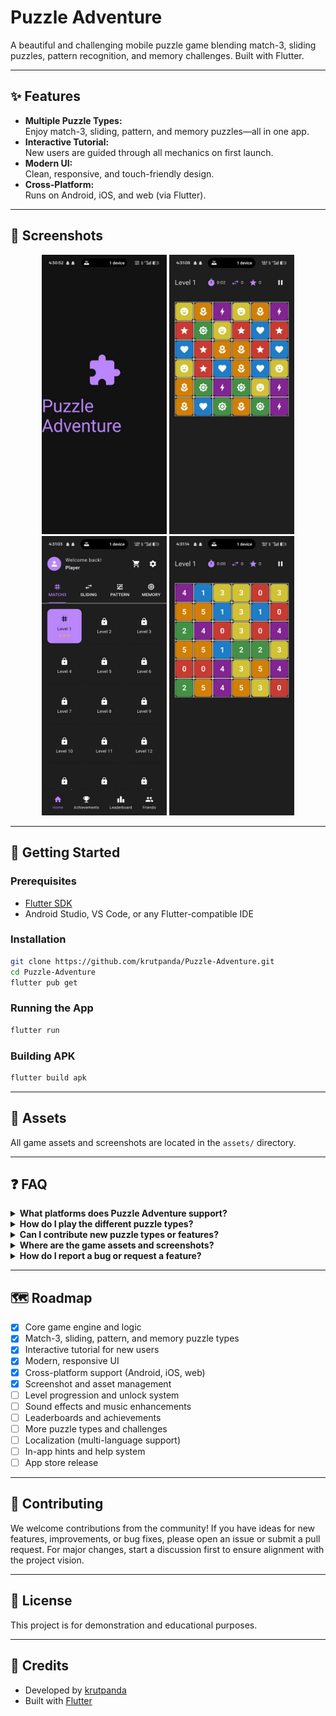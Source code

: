 # Puzzle Adventure

A beautiful and challenging mobile puzzle game blending match-3, sliding puzzles, pattern recognition, and memory challenges. Built with Flutter.

---

## ✨ Features

- **Multiple Puzzle Types:**  
  Enjoy match-3, sliding, pattern, and memory puzzles—all in one app.
- **Interactive Tutorial:**  
  New users are guided through all mechanics on first launch.
- **Modern UI:**  
  Clean, responsive, and touch-friendly design.
- **Cross-Platform:**  
  Runs on Android, iOS, and web (via Flutter).

---

## 📸 Screenshots

<p align="center">
  <img src="assets/screenshots/Screenshot1.png" width="200"/>
  <img src="assets/screenshots/Screenshot2.png" width="200"/>
  <img src="assets/screenshots/Screenshot3.png" width="200"/>
  <img src="assets/screenshots/Screenshot4.png" width="200"/>
</p>

---

## 🚀 Getting Started

### Prerequisites

- [Flutter SDK](https://flutter.dev/docs/get-started/install)
- Android Studio, VS Code, or any Flutter-compatible IDE

### Installation

```sh
git clone https://github.com/krutpanda/Puzzle-Adventure.git
cd Puzzle-Adventure
flutter pub get
```

### Running the App

```sh
flutter run
```

### Building APK

```sh
flutter build apk
```

---

## 📁 Assets

All game assets and screenshots are located in the `assets/` directory.

---

## ❓ FAQ

<details>
<summary><strong>What platforms does Puzzle Adventure support?</strong></summary>
<p>Puzzle Adventure is built with Flutter and runs on Android, iOS, and the web.</p>
</details>

<details>
<summary><strong>How do I play the different puzzle types?</strong></summary>
<p>The game features an interactive tutorial on first launch that introduces you to match-3, sliding, pattern, and memory puzzles. Each level may feature a different mechanic!</p>
</details>

<details>
<summary><strong>Can I contribute new puzzle types or features?</strong></summary>
<p>Absolutely! Please open an issue to discuss your idea, or submit a pull request with your proposed changes.</p>
</details>

<details>
<summary><strong>Where are the game assets and screenshots?</strong></summary>
<p>All assets and screenshots are located in the <code>assets/</code> directory.</p>
</details>

<details>
<summary><strong>How do I report a bug or request a feature?</strong></summary>
<p>Please use the <a href="https://github.com/krutpanda/Puzzle-Adventure/issues">GitHub Issues</a> page for bug reports and feature requests.</p>
</details>

---

## 🗺️ Roadmap

- [x] Core game engine and logic
- [x] Match-3, sliding, pattern, and memory puzzle types
- [x] Interactive tutorial for new users
- [x] Modern, responsive UI
- [x] Cross-platform support (Android, iOS, web)
- [x] Screenshot and asset management
- [ ] Level progression and unlock system
- [ ] Sound effects and music enhancements
- [ ] Leaderboards and achievements
- [ ] More puzzle types and challenges
- [ ] Localization (multi-language support)
- [ ] In-app hints and help system
- [ ] App store release

---

## 🤝 Contributing

We welcome contributions from the community! If you have ideas for new features, improvements, or bug fixes, please open an issue or submit a pull request. For major changes, start a discussion first to ensure alignment with the project vision.

---

## 📜 License

This project is for demonstration and educational purposes.

---

## 🙏 Credits

- Developed by [krutpanda](https://github.com/krutpanda)
- Built with [Flutter](https://flutter.dev/)
